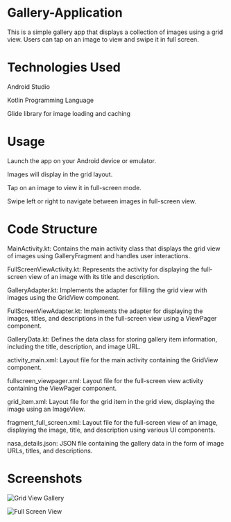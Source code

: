 # Gallery-Application

This is a simple gallery app that displays a collection of images using a grid view. Users can tap on an image to view and swipe  it in full screen.

# Technologies Used

Android Studio

Kotlin Programming Language

Glide library for image loading and caching

# Usage

Launch the app on your Android device or emulator.

Images will display in the grid layout.

Tap on an image to view it in full-screen mode.

Swipe left or right to navigate between images in full-screen view.

# Code Structure

MainActivity.kt: Contains the main activity class that displays the grid view of images using GalleryFragment and handles user interactions.

FullScreenViewActivity.kt: Represents the activity for displaying the full-screen view of an image with its title and description.

GalleryAdapter.kt: Implements the adapter for filling the grid view with images using the GridView component.

FullScreenViewAdapter.kt: Implements the adapter for displaying the images, titles, and descriptions in the full-screen view using a ViewPager component.

GalleryData.kt: Defines the data class for storing gallery item information, including the title, description, and image URL.

activity_main.xml: Layout file for the main activity containing the GridView component.

fullscreen_viewpager.xml: Layout file for the full-screen view activity containing the ViewPager component.

grid_item.xml: Layout file for the grid item in the grid view, displaying the image using an ImageView.

fragment_full_screen.xml: Layout file for the full-screen view of an image, displaying the image, title, and description using various UI components.

nasa_details.json: JSON file containing the gallery data in the form of image URLs, titles, and descriptions.

# Screenshots
![Grid View Gallery](https://github.com/jmkrishna125/Gallery-Application/assets/137467710/4b3fc989-f747-40c5-8151-9a5b9e95f114)

![Full Screen View](https://github.com/jmkrishna125/Gallery-Application/assets/137467710/be1a19bc-25cc-468e-86d7-c6f24a701268)







